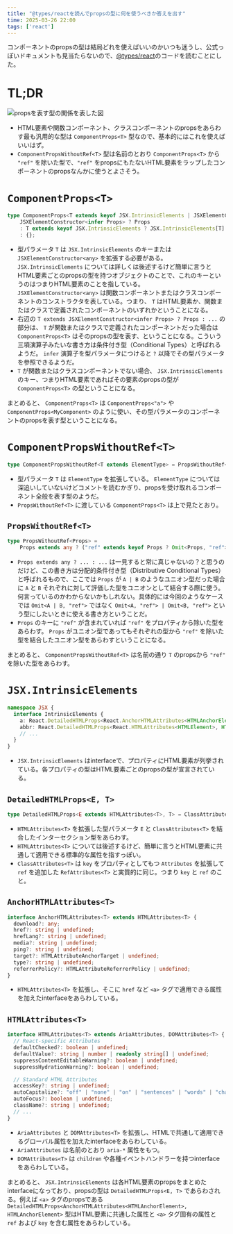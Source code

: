 ```yaml
---
title: "@types/reactを読んでpropsの型に何を使うべきか答えを出す"
time: 2025-03-26 22:00
tags: ['react']
---
```


コンポーネントのpropsの型は結局どれを使えばいいのかいつも迷うし、公式っぽいドキュメントも見当たらないので、[@types/react](https://github.com/DefinitelyTyped/DefinitelyTyped/blob/master/types/react/index.d.ts)のコードを読むことにした。

# TL;DR

![propsを表す型の関係を表した図](/posts/561/type-tree.png)

- HTML要素や関数コンポーネント、クラスコンポーネントのpropsをあらわす最も汎用的な型は `ComponentProps<T>` 型なので、基本的にはこれを使えばいいはず。
- `ComponentPropsWithoutRef<T>` 型は名前のとおり `ComponentProps<T>` から `"ref"` を除いた型で、`"ref"` をpropsにもたないHTML要素をラップしたコンポーネントのpropsなんかに使うとよさそう。

# `ComponentProps<T>`

```ts
type ComponentProps<T extends keyof JSX.IntrinsicElements | JSXElementConstructor<any>> = T extends
    JSXElementConstructor<infer Props> ? Props
    : T extends keyof JSX.IntrinsicElements ? JSX.IntrinsicElements[T]
    : {};
```

- 型パラメータ `T` は `JSX.IntrinsicElements` のキーまたは `JSXElementConstructor<any>` を拡張する必要がある。 `JSX.IntrinsicElements` については詳しくは後述するけど簡単に言うとHTML要素ごとのpropsの型を持つオブジェクトのことで、これのキーというのはつまりHTML要素のことを指している。 `JSXElementConstructor<any>` は関数コンポーネントまたはクラスコンポーネントのコンストラクタを表している。つまり、 `T` はHTML要素か、関数またはクラスで定義されたコンポーネントのいずれかということになる。
- 右辺の `T extends JSXElementConstructor<infer Props> ? Props : ...` の部分は、 `T` が関数またはクラスで定義されたコンポーネントだった場合は `ComponentProps<T>` はそのpropsの型を表す、ということになる。こういう三項演算子みたいな書き方は条件付き型（Conditional Types）と呼ばれるようだ。 `infer` 演算子を型パラメータにつけると `?` 以降でその型パラメータを参照できるようだ。
- `T` が関数またはクラスコンポーネントでない場合、 `JSX.IntrinsicElements` のキー、つまりHTML要素であればその要素のpropsの型が `ComponentProps<T>` の型ということになる。

まとめると、 `ComponentProps<T>` は `ComponentProps<"a">` や `ComponentProps<MyComponent>` のように使い、その型パラメータのコンポーネントのpropsを表す型ということになる。

# `ComponentPropsWithoutRef<T>`

```ts
type ComponentPropsWithoutRef<T extends ElementType> = PropsWithoutRef<ComponentProps<T>>;
```

- 型パラメータ `T` は `ElementType` を拡張している。 `ElementType` については深追いしていないけどコメントを読むかぎり、propsを受け取れるコンポーネント全般を表す型のようだ。
- `PropsWithoutRef<T>` に渡している `ComponentProps<T>` は上で見たとおり。

## `PropsWithoutRef<T>`

```ts
type PropsWithoutRef<Props> =
	Props extends any ? ("ref" extends keyof Props ? Omit<Props, "ref"> : Props) : Props;
```

- `Props extends any ? ... : ...` は一見すると常に真じゃないの？と思うのだけど、この書き方は分配的条件付き型（Distributive Conditional Types）と呼ばれるもので、ここでは `Props` が `A | B` のようなユニオン型だった場合に `A` と `B` それぞれに対して評価した型をユニオンとして結合する際に使う。何言っているのかわからないかもしれない。具体的には今回のようなケースでは `Omit<A | B, "ref">` ではなく `Omit<A, "ref"> | Omit<B, "ref">` という型にしたいときに使える書き方ということだ。
- `Props` のキーに `"ref"` が含まれていれば `"ref"` をプロパティから除いた型をあらわす。 `Props` がユニオン型であってもそれぞれの型から `"ref"` を除いた型を結合したユニオン型をあらわすということになる。

まとめると、 `ComponentPropsWithoutRef<T>` は名前の通り `T` のpropsから `"ref"` を除いた型をあらわす。

# `JSX.IntrinsicElements`

```ts
namespace JSX {
  interface IntrinsicElements {
    a: React.DetailedHTMLProps<React.AnchorHTMLAttributes<HTMLAnchorElement>, HTMLAnchorElement>;
    abbr: React.DetailedHTMLProps<React.HTMLAttributes<HTMLElement>, HTMLElement>;
    // ...
  }
}
```

- `JSX.IntrinsicElements` はinterfaceで、プロパティにHTML要素が列挙されている。各プロパティの型はHTML要素ごとのpropsの型が宣言されている。

## `DetailedHTMLProps<E, T>`

```ts
type DetailedHTMLProps<E extends HTMLAttributes<T>, T> = ClassAttributes<T> & E;
```

- `HTMLAttributes<T>` を拡張した型パラメータ `E` と `ClassAttributes<T>` を結合したインターセクション型をあらわす。
- `HTMLAttributes<T>` については後述するけど、簡単に言うとHTML要素に共通して適用できる標準的な属性を指すっぽい。
- `ClassAttributes<T>` は `key` をプロパティとしてもつ `Attributes` を拡張して  `ref` を追加した `RefAttributes<T>` と実質的に同じ。つまり `key` と `ref` のこと。

## `AnchorHTMLAttributes<T>`

```ts
interface AnchorHTMLAttributes<T> extends HTMLAttributes<T> {
  download?: any;
  href?: string | undefined;
  hrefLang?: string | undefined;
  media?: string | undefined;
  ping?: string | undefined;
  target?: HTMLAttributeAnchorTarget | undefined;
  type?: string | undefined;
  referrerPolicy?: HTMLAttributeReferrerPolicy | undefined;
}
```

- `HTMLAttributes<T>` を拡張し、そこに `href` など `<a>` タグで適用できる属性を加えたinterfaceをあらわしている。

## `HTMLAttributes<T>`

```ts
interface HTMLAttributes<T> extends AriaAttributes, DOMAttributes<T> {
  // React-specific Attributes
  defaultChecked?: boolean | undefined;
  defaultValue?: string | number | readonly string[] | undefined;
  suppressContentEditableWarning?: boolean | undefined;
  suppressHydrationWarning?: boolean | undefined;

  // Standard HTML Attributes
  accessKey?: string | undefined;
  autoCapitalize?: "off" | "none" | "on" | "sentences" | "words" | "characters" | undefined | (string & {});
  autoFocus?: boolean | undefined;
  className?: string | undefined;
  // ...
}
```

- `AriaAttributes` と `DOMAttributes<T>` を拡張し、HTMLで共通して適用できるグローバル属性を加えたinterfaceをあらわしている。
- `AriaAttributes` は名前のとおり `aria-*` 属性をもつ。
- `DOMAttributes<T>` は `children` や各種イベントハンドラーを持つinterfaceをあらわしている。

まとめると、 `JSX.IntrinsicElements` は各HTML要素のpropsをまとめたinterfaceになっており、propsの型は `DetailedHTMLProps<E, T>` であらわされる。例えば `<a>` タグのpropsである `DetailedHTMLProps<AnchorHTMLAttributes<HTMLAnchorElement>, HTMLAnchorElement>` 型はHTML要素に共通した属性と `<a>` タグ固有の属性と `ref` および `key` を含む属性をあらわしている。
